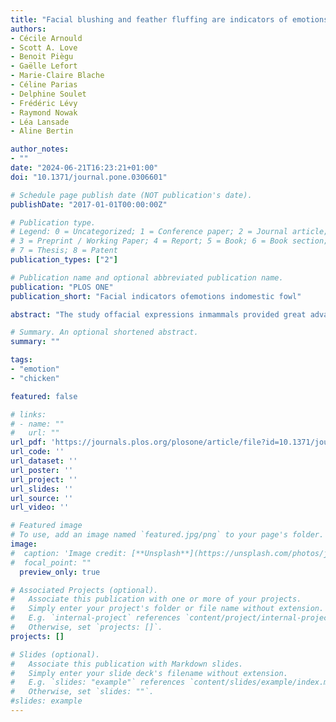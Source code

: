```yaml
---
title: "Facial blushing and feather fluffing are indicators of emotions in domestic fowl (Gallus gallus domesticus)"
authors:
- Cécile Arnould
- Scott A. Love
- Benoit Piègu
- Gaëlle Lefort
- Marie-Claire Blache
- Céline Parias
- Delphine Soulet
- Frédéric Lévy
- Raymond Nowak
- Léa Lansade
- Aline Bertin

author_notes:
- ""
date: "2024-06-21T16:23:21+01:00"
doi: "10.1371/journal.pone.0306601"

# Schedule page publish date (NOT publication's date).
publishDate: "2017-01-01T00:00:00Z"

# Publication type.
# Legend: 0 = Uncategorized; 1 = Conference paper; 2 = Journal article;
# 3 = Preprint / Working Paper; 4 = Report; 5 = Book; 6 = Book section;
# 7 = Thesis; 8 = Patent
publication_types: ["2"]

# Publication name and optional abbreviated publication name.
publication: "PLOS ONE"
publication_short: "Facial indicators ofemotions indomestic fowl"

abstract: "The study offacial expressions inmammals provided great advances inthe identification of their emotions and then inthe comprehension oftheir sentience. So far, this area of research has excluded birds. With anaturalist approach, we analysed facial blushing and feather displays indomestic fowl. Hens were filmed insituations contrasting inemotional valence and arousal level: situations known toindicate calm states (positive valence /low arousal), have rewarding effects (positive valence /high arousal) orinduce fear-related behaviour (negative valence /high arousal). Head feather position as well as skin redness ofcomb, wattles, ear lobes and cheeks varied across these situations. Skin ofall four areas was less red insituations with low arousal compared tosituations with higher arousal. Furthermore, skin redness ofthe cheeks and ear lobes also varied depending on the valence of the situation: redness was higher insituations with negative valence compared tosituations with positive valence. Feather position also varied with the situations. Feather fluffing was mostly observed inpositively valenced situations, except when hens were eating. We conclude that hens have facial displays that reveal their emotions and that blushing isnot exclusive tohumans. This opens apromising way toexplore the emotional lives ofbirds, which is acritical step when trying toimprove poultry welfare."

# Summary. An optional shortened abstract.
summary: ""

tags:
- "emotion"
- "chicken"

featured: false

# links:
# - name: ""
#   url: ""
url_pdf: 'https://journals.plos.org/plosone/article/file?id=10.1371/journal.pone.0306601&type=printable'
url_code: ''
url_dataset: ''
url_poster: ''
url_project: ''
url_slides: ''
url_source: ''
url_video: ''

# Featured image
# To use, add an image named `featured.jpg/png` to your page's folder.
image:
#  caption: 'Image credit: [**Unsplash**](https://unsplash.com/photos/jdD8gXaTZsc)'
#  focal_point: ""
  preview_only: true

# Associated Projects (optional).
#   Associate this publication with one or more of your projects.
#   Simply enter your project's folder or file name without extension.
#   E.g. `internal-project` references `content/project/internal-project/index.md`.
#   Otherwise, set `projects: []`.
projects: []

# Slides (optional).
#   Associate this publication with Markdown slides.
#   Simply enter your slide deck's filename without extension.
#   E.g. `slides: "example"` references `content/slides/example/index.md`.
#   Otherwise, set `slides: ""`.
#slides: example
---
```

